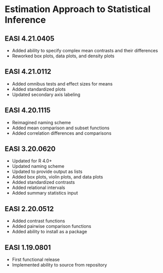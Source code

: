# Estimation Approach to Statistical Inference

## EASI 4.21.0405

- Added ability to specify complex mean contrasts and their differences
- Reworked box plots, data plots, and density plots

## EASI 4.21.0112

- Added omnibus tests and effect sizes for means
- Added standardized plots
- Updated secondary axis labeling

## EASI 4.20.1115

- Reimagined naming scheme
- Added mean comparison and subset functions
- Added correlation differences and comparisons

## EASI 3.20.0620

- Updated for R 4.0+
- Updated naming scheme
- Updated to provide output as lists
- Added box plots, violin plots, and data plots
- Added standardized contrasts
- Added relational intervals
- Added summary statistics input

## EASI 2.20.0512

- Added contrast functions
- Added pairwise comparison functions
- Added ability to install as a package

## EASI 1.19.0801

- First functional release
- Implemented ability to source from repository
